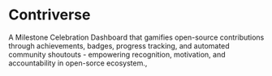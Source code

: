 # Contriverse
A Milestone Celebration Dashboard that gamifies open-source contributions through achievements, badges, progress tracking, and automated community shoutouts - empowering recognition, motivation, and accountability in open-sorce ecosystem.,  
